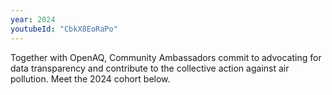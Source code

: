 ```yaml
---
year: 2024
youtubeId: "CbkX8EoRaPo"
---
```


Together with OpenAQ, Community Ambassadors commit to advocating for data transparency and contribute to the collective action against air pollution. Meet the 2024 cohort below.

